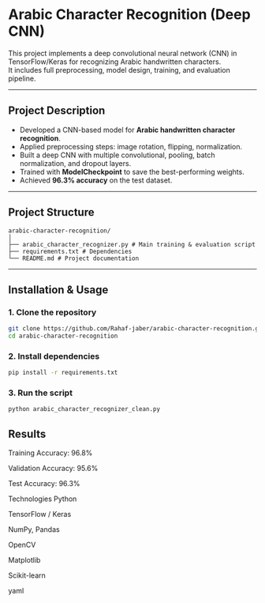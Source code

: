 # Arabic Character Recognition (Deep CNN)

This project implements a deep convolutional neural network (CNN) in TensorFlow/Keras for recognizing Arabic handwritten characters.  
It includes full preprocessing, model design, training, and evaluation pipeline.

---

## Project Description
- Developed a CNN-based model for **Arabic handwritten character recognition**.  
- Applied preprocessing steps: image rotation, flipping, normalization.  
- Built a deep CNN with multiple convolutional, pooling, batch normalization, and dropout layers.  
- Trained with **ModelCheckpoint** to save the best-performing weights.  
- Achieved **96.3% accuracy** on the test dataset.  

---

## Project Structure
```
arabic-character-recognition/
│
├── arabic_character_recognizer.py # Main training & evaluation script
├── requirements.txt # Dependencies
└── README.md # Project documentation

```


---

## Installation & Usage

### 1. Clone the repository
```bash
git clone https://github.com/Rahaf-jaber/arabic-character-recognition.git
cd arabic-character-recognition
```
### 2. Install dependencies
```bash
pip install -r requirements.txt
```
### 3. Run the script
```bash
python arabic_character_recognizer_clean.py
```
## Results
Training Accuracy: 96.8%

Validation Accuracy: 95.6%

Test Accuracy: 96.3%

Technologies
Python

TensorFlow / Keras

NumPy, Pandas

OpenCV

Matplotlib

Scikit-learn

yaml

